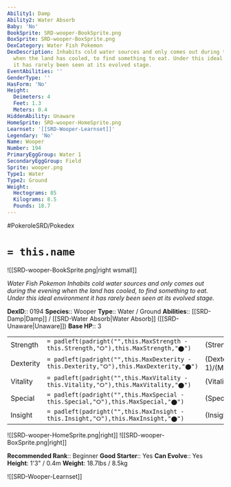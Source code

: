 ```yaml
---
Ability1: Damp
Ability2: Water Absorb
Baby: 'No'
BookSprite: SRD-wooper-BookSprite.png
BoxSprite: SRD-wooper-BoxSprite.png
DexCategory: Water Fish Pokemon
DexDescription: Inhabits cold water sources and only comes out during the evening
  when the land has cooled, to find something to eat. Under this ideal environment
  it has rarely been seen at its evolved stage.
EventAbilities: ''
GenderType: ''
HasForm: 'No'
Height:
  Deimeters: 4
  Feet: 1.3
  Meters: 0.4
HiddenAbility: Unaware
HomeSprite: SRD-wooper-HomeSprite.png
Learnset: '[[SRD-Wooper-Learnset]]'
Legendary: 'No'
Name: Wooper
Number: 194
PrimaryEggGroup: Water 1
SecondaryEggGroup: Field
Sprite: wooper.png
Type1: Water
Type2: Ground
Weight:
  Hectograms: 85
  Kilograms: 8.5
  Pounds: 18.7
---
```


#PokeroleSRD/Pokedex

# `= this.name`

![[SRD-wooper-BookSprite.png|right wsmall]]

*Water Fish Pokemon*
*Inhabits cold water sources and only comes out during the evening when the land has cooled, to find something to eat. Under this ideal environment it has rarely been seen at its evolved stage.*

**DexID**:: 0194
**Species**:: Wooper
**Type**:: Water / Ground
**Abilities**:: [[SRD-Damp|Damp]] / [[SRD-Water Absorb|Water Absorb]] ([[SRD-Unaware|Unaware]])
**Base HP**:: 3

|           |                                                                                        |                                          |
| --------- | -------------------------------------------------------------------------------------- | ---------------------------------------- |
| Strength  | `= padleft(padright("",this.MaxStrength - this.Strength,"⭘"),this.MaxStrength,"⬤")`    | (Strength::2)/(MaxStrength::4)   |
| Dexterity | `= padleft(padright("",this.MaxDexterity - this.Dexterity,"⭘"),this.MaxDexterity,"⬤")` | (Dexterity:: 1)/(MaxDexterity::2) |
| Vitality  | `= padleft(padright("",this.MaxVitality - this.Vitality,"⭘"),this.MaxVitality,"⬤")`    | (Vitality::2)/(MaxVitality::4)   |
| Special   | `= padleft(padright("",this.MaxSpecial - this.Special,"⭘"),this.MaxSpecial,"⬤")`       | (Special::1)/(MaxSpecial::3)     |
| Insight   | `= padleft(padright("",this.MaxInsight - this.Insight,"⭘"),this.MaxInsight,"⬤")`       | (Insight::1)/(MaxInsight::3)     |

![[SRD-wooper-HomeSprite.png|right]]
![[SRD-wooper-BoxSprite.png|right]]

**Recommended Rank**:: Beginner
**Good Starter**:: Yes
**Can Evolve**:: Yes
**Height**: 1'3" / 0.4m
**Weight**: 18.7lbs / 8.5kg

![[SRD-Wooper-Learnset]]